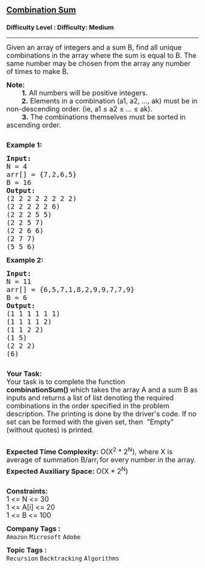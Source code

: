 <h2><a href="https://www.geeksforgeeks.org/problems/combination-sum-1587115620/1?page=1&sprint=1dc57e2ec6cbc5b6ba56c01c88636a16&sortBy=submissions">Combination Sum</a></h2><h3>Difficulty Level : Difficulty: Medium</h3><hr><div class="problems_problem_content__Xm_eO"><p><span style="font-size: 18px;">Given an array of integers and a sum B, find all unique combinations in the array where the sum is equal to B. The same number may be chosen from the array&nbsp;any number of times to make B.</span></p>
<p><span style="font-size: 18px;"><strong>Note:</strong><br>&nbsp;&nbsp;&nbsp; &nbsp; &nbsp; <strong>1.</strong> All numbers will be positive integers.<br>&nbsp;&nbsp;&nbsp;&nbsp;&nbsp;&nbsp;&nbsp;<strong> 2.</strong> Elements in a combination (a1, a2, …, ak) must be in non-descending order. (ie, a1 ≤ a2 ≤ … ≤ ak).<br>&nbsp;&nbsp;&nbsp;&nbsp;&nbsp;&nbsp;&nbsp; <strong>3.</strong> The combinations themselves must be sorted in ascending order.</span></p>
<p><br><strong><span style="font-size: 18px;">Example 1:</span></strong></p>
<pre><strong><span style="font-size: 18px;">Input:
</span></strong><span style="font-size: 18px;">N = 4
arr[] = {7,2,6,5}
B = 16
<strong>Output:
</strong>(2 2 2 2 2 2 2 2)
(2 2 2 2 2 6)
(2 2 2 5 5)
(2 2 5 7)
(2 2 6 6)
(2 7 7)
(5 5 6)</span>
</pre>
<p><strong><span style="font-size: 18px;">Example 2:</span></strong></p>
<pre><strong><span style="font-size: 18px;">Input:
</span></strong><span style="font-size: 18px;">N = 11
arr[] = {6,5,7,1,8,2,9,9,7,7,9}
B = 6
<strong>Output:
</strong>(1 1 1 1 1 1)
(1 1 1 1 2)
(1 1 2 2)
(1 5)
(2 2 2)
(6)
</span></pre>
<p><br><span style="font-size: 18px;"><strong>Your Task:</strong><br>Your task is to complete the function <strong>combinationSum()&nbsp;</strong>which takes the array A and a sum B as inputs and returns a list of list denoting the required combinations in the order specified in the problem description. The printing is done by the driver's code.&nbsp;If no set can be formed with the given set, then&nbsp; "Empty" (without quotes) is printed.</span></p>
<p><br><span style="font-size: 18px;"><strong>Expected Time Complexity:</strong> O(X<sup>2</sup> * 2<sup>N</sup>), where X is average of summation B/arr<sub>i </sub>for every number in the array.<br><strong>Expected Auxiliary Space:</strong> O(X * 2<sup>N</sup>)</span></p>
<p><br><span style="font-size: 18px;"><strong>Constraints:</strong><br>1 &lt;= N &lt;= 30<br>1 &lt;= A[i] &lt;= 20<br>1 &lt;= B &lt;= 100</span></p></div><p><span style=font-size:18px><strong>Company Tags : </strong><br><code>Amazon</code>&nbsp;<code>Microsoft</code>&nbsp;<code>Adobe</code>&nbsp;<br><p><span style=font-size:18px><strong>Topic Tags : </strong><br><code>Recursion</code>&nbsp;<code>Backtracking</code>&nbsp;<code>Algorithms</code>&nbsp;